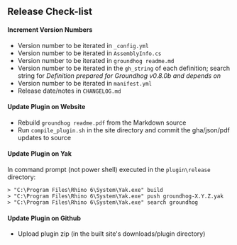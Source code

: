 ## Release Check-list

#### Increment Version Numbers

- Version number to be iterated in `_config.yml`
- Version number to be iterated in `AssemblyInfo.cs`
- Version number to be iterated in `groundhog readme.md`
- Version number to be iterated in the `gh_string` of each definition; search string for *Definition prepared for Groundhog v0.8.0b and depends on*
- Version number to be iterated in `manifest.yml`
- Release date/notes in `CHANGELOG.md`

#### Update Plugin on Website

- Rebuild `groundhog readme.pdf` from the Markdown source
- Run `compile_plugin.sh` in the site directory and commit the gha/json/pdf updates to source

#### Update Plugin on Yak

In command prompt (not power shell) executed in the `plugin\release` directory:

    > "C:\Program Files\Rhino 6\System\Yak.exe" build
    > "C:\Program Files\Rhino 6\System\Yak.exe" push groundhog-X.Y.Z.yak
    > "C:\Program Files\Rhino 6\System\Yak.exe" search groundhog

#### Update Plugin on Github

- Upload plugin zip (in the built site's downloads/plugin directory)
